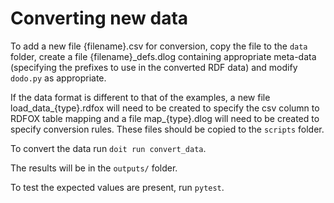 # Converting new data

To add a new file {filename}.csv for conversion, copy the file to the `data` folder, create a file {filename}\_defs.dlog containing appropriate meta-data (specifying the prefixes to use in the converted RDF data) and modify `dodo.py` as appropriate.
 
If the data format is different to that of the examples, a new file load\_data\_{type}.rdfox will need to be created to specify the csv column to RDFOX table mapping and a file map_{type}.dlog will need to be created to specify conversion rules. These files should be copied to the ```scripts``` folder.

To convert the data run `doit run convert_data`.

The results will be in the `outputs/` folder.

To test the expected values are present, run `pytest`.
